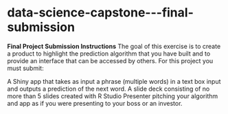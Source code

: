 # data-science-capstone---final-submission
**Final Project Submission
Instructions**
The goal of this exercise is to create a product to highlight the prediction algorithm that you have built and to provide an interface that can be accessed by others. For this project you must submit:

A Shiny app that takes as input a phrase (multiple words) in a text box input and outputs a prediction of the next word.
A slide deck consisting of no more than 5 slides created with R Studio Presenter pitching your algorithm and app as if you were presenting to your boss or an investor.
